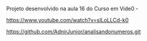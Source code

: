 Projeto desenvolvido na aula 16 do Curso em Vide0 -

https://www.youtube.com/watch?v=slLoLLCd-k0


https://github.com/AdnirJunior/analisandonumeros.git